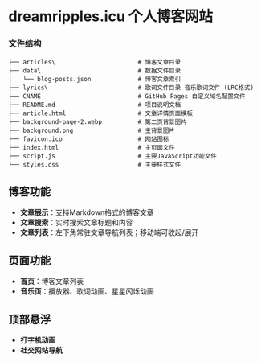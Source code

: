 # dreamripples.icu 个人博客网站

### 文件结构

```
├── articles\                       # 博客文章目录
├── data\                           # 数据文件目录
│   └── blog-posts.json             # 博客文章索引
├── lyrics\                         # 歌词文件目录 音乐歌词文件 (LRC格式)
├── CNAME                           # GitHub Pages 自定义域名配置文件
├── README.md                       # 项目说明文档
├── article.html                    # 文章详情页面模板
├── background-page-2.webp          # 第二页背景图片
├── background.png                  # 主背景图片
├── favicon.ico                     # 网站图标
├── index.html                      # 主页面文件
├── script.js                       # 主要JavaScript功能文件
└── styles.css                      # 主要样式文件
```

## 博客功能
- **文章展示**：支持Markdown格式的博客文章
- **文章搜索**：实时搜索文章标题和内容
- **文章列表**：左下角常驻文章导航列表；移动端可收起/展开

## 页面功能
- **首页**：博客文章列表
- **音乐页**：播放器、歌词动画、星星闪烁动画
  
## 顶部悬浮
- **打字机动画**
- **社交网站导航**



